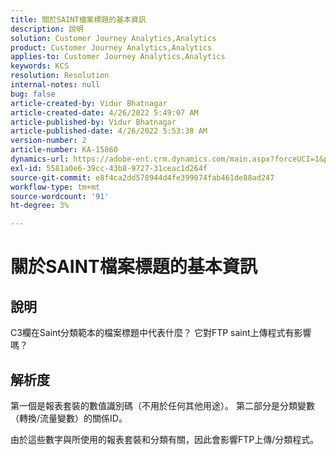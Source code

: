 ```yaml
---
title: 關於SAINT檔案標題的基本資訊
description: 說明
solution: Customer Journey Analytics,Analytics
product: Customer Journey Analytics,Analytics
applies-to: Customer Journey Analytics,Analytics
keywords: KCS
resolution: Resolution
internal-notes: null
bug: false
article-created-by: Vidur Bhatnagar
article-created-date: 4/26/2022 5:49:07 AM
article-published-by: Vidur Bhatnagar
article-published-date: 4/26/2022 5:53:38 AM
version-number: 2
article-number: KA-15860
dynamics-url: https://adobe-ent.crm.dynamics.com/main.aspx?forceUCI=1&pagetype=entityrecord&etn=knowledgearticle&id=95065292-24c5-ec11-a7b6-0022480a1004
exl-id: 5581a0e6-39cc-43b8-9727-31ceac1d264f
source-git-commit: e8f4ca2dd578944d4fe399074fab461de88ad247
workflow-type: tm+mt
source-wordcount: '91'
ht-degree: 3%

---
```


# 關於SAINT檔案標題的基本資訊

## 說明


C3欄在Saint分類範本的檔案標題中代表什麼？ 它對FTP saint上傳程式有影響嗎？


## 解析度


第一個是報表套裝的數值識別碼（不用於任何其他用途）。 第二部分是分類變數（轉換/流量變數）的關係ID。

由於這些數字與所使用的報表套裝和分類有關，因此會影響FTP上傳/分類程式。
